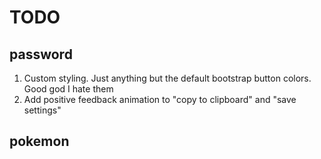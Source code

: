 # TODO

## password

1. Custom styling. Just anything but the default bootstrap button colors. Good god I hate them
2. Add positive feedback animation to "copy to clipboard" and "save settings"

## pokemon
